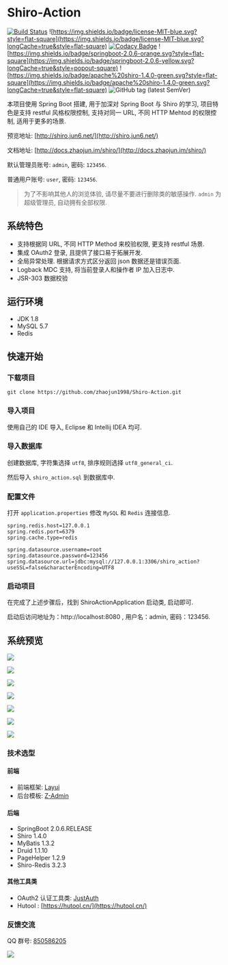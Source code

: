 # Shiro-Action

[![Build Status](https://travis-ci.org/zhaojun1998/Shiro-Action.svg?branch=master)](https://travis-ci.org/zhaojun1998/Shiro-Action)
![https://img.shields.io/badge/license-MIT-blue.svg?style=flat-square](https://img.shields.io/badge/license-MIT-blue.svg?longCache=true&style=flat-square)
[![Codacy Badge](https://api.codacy.com/project/badge/Grade/3b39480c887b42f1875c0210817b500f)](https://www.codacy.com/app/zhaojun1998/Shiro-Action?utm_source=github.com&amp;utm_medium=referral&amp;utm_content=zhaojun1998/Shiro-Action&amp;utm_campaign=Badge_Grade)
![https://img.shields.io/badge/springboot-2.0.6-orange.svg?style=flat-square](https://img.shields.io/badge/springboot-2.0.6-yellow.svg?longCache=true&style=popout-square)
![https://img.shields.io/badge/apache%20shiro-1.4.0-green.svg?style=flat-square](https://img.shields.io/badge/apache%20shiro-1.4.0-green.svg?longCache=true&style=flat-square)
![GitHub tag (latest SemVer)](https://img.shields.io/github/tag/zhaojun1998/Shiro-Action.svg?style=flat-square)

本项目使用 Spring Boot 搭建, 用于加深对 Spring Boot 与 Shiro 的学习, 项目特色是支持 restful 风格权限控制, 支持对同一 URL, 不同 HTTP Mehtod 的权限控制, 适用于更多的场景.

预览地址: [http://shiro.jun6.net/](http://shiro.jun6.net/)

文档地址: [http://docs.zhaojun.im/shiro/](http://docs.zhaojun.im/shiro/)

默认管理员账号: `admin`, 密码: `123456`.

普通用户账号: `user`, 密码: `123456`.

> 为了不影响其他人的浏览体验, 请尽量不要进行删除类的敏感操作.  `admin` 为超级管理员, 自动拥有全部权限.

## 系统特色

* 支持根据同 URL, 不同 HTTP Method 来校验权限, 更支持 restful 场景.
* 集成 OAuth2 登录, 且提供了接口易于拓展开发.
* 全局异常处理. 根据请求方式区分返回 json 数据还是错误页面.
* Logback MDC 支持, 将当前登录人和操作者 IP 加入日志中.
* JSR-303 数据校验

## 运行环境

* JDK 1.8
* MySQL 5.7
* Redis

## 快速开始

### 下载项目

```git
git clone https://github.com/zhaojun1998/Shiro-Action.git
```

### 导入项目

使用自己的 IDE 导入, Eclipse 和 Intellij IDEA 均可.

### 导入数据库

创建数据库, 字符集选择 `utf8`, 排序规则选择 `utf8_general_ci`.

然后导入 `shiro_action.sql` 到数据库中.

### 配置文件

打开 `application.properties` 修改 `MySQL` 和 `Redis` 连接信息.

```properties
spring.redis.host=127.0.0.1
spring.redis.port=6379
spring.cache.type=redis

spring.datasource.username=root
spring.datasource.password=123456
spring.datasource.url=jdbc:mysql://127.0.0.1:3306/shiro_action?useSSL=false&characterEncoding=UTF8
```

### 启动项目
在完成了上述步骤后，找到 ShiroActionApplication 启动类, 启动即可.

启动后访问地址为：http://localhost:8080 , 用户名：admin, 密码：123456.

## 系统预览

![](https://cdn.jun6.net/201905292303_211.png)

![](https://cdn.jun6.net/201906302159_326.png)

![](https://cdn.jun6.net/2019/06/30/5d18c0a85b38a.png)

![](https://cdn.jun6.net/2019/06/30/5d18c0a849285.png)

![](https://cdn.jun6.net/2019/06/30/5d18c1e09d314.png)

![](https://cdn.jun6.net/2019/06/30/5d18c1ad27580.png)

![](https://cdn.jun6.net/2019/06/30/5d18c1ad29d05.png)

### 技术选型

#### 前端

* 前端框架: [Layui](https://www.layui.com/)
* 后台模板: [Z-Admin](https://github.com/zhaojun1998/Z-Admin/)

#### 后端

* SpringBoot 2.0.6.RELEASE
* Shiro 1.4.0
* MyBatis 1.3.2
* Druid 1.1.10
* PageHelper 1.2.9
* Shiro-Redis 3.2.3

#### 其他工具类

* OAuth2 认证工具类: [JustAuth](https://gitee.com/yadong.zhang/JustAuth)
* Hutool : [https://hutool.cn/](https://hutool.cn/)

### 反馈交流

QQ 群号: [850586205](//shang.qq.com/wpa/qunwpa?idkey=b482b2e48a938a993ef54adcff7ed499a45127a73802a68f1238256fb02ed425)

![](https://cdn.jun6.net/201904141340_574.png)
